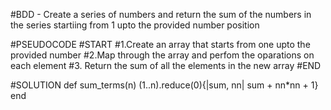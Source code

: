 #BDD - Create  a series of numbers and return the sum of the numbers in the series startiing from 1 upto the provided  number position

#PSEUDOCODE
#START
#1.Create an array that starts from one upto the provided number
#2.Map through the array and perfom the oparations on each element
#3. Return the sum of all the elements in the new array
#END

#SOLUTION
def sum_terms(n)
  (1..n).reduce(0){|sum, nn| sum + nn*nn + 1}
end